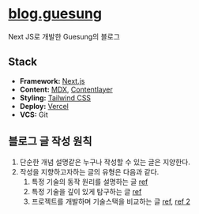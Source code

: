 # [blog.guesung](https://blog.guesung.site)

Next JS로 개발한 Guesung의 블로그

## Stack

- **Framework:** [Next.js](https://nextjs.org/)
- **Content:** [MDX](https://github.com/mdx-js/mdx), [Contentlayer](https://www.contentlayer.dev/)
- **Styling:** [Tailwind CSS](https://tailwindcss.com/)
- **Deploy:** [Vercel](https://vercel.com/)
- **VCS:** Git

## 블로그 글 작성 원칙
1. 단순한 개념 설명같은 누구나 작성할 수 있는 글은 지양한다.
2. 작성을 지향하고자하는 글의 유형은 다음과 같다.
     1. 특정 기술의 동작 원리를 설명하는 글 [ref](https://www.timegambit.com/series/digging)
     2. 특정 기술을 깊이 있게 탐구하는 글 [ref](https://www.timegambit.com/blog/js/generate-array-speed-analysis)
     3. 프로젝트를 개발하며 기술스택을 비교하는 글 [ref](https://www.timegambit.com/series/blog-log), [ref 2](https://www.timegambit.com/series/solve)
